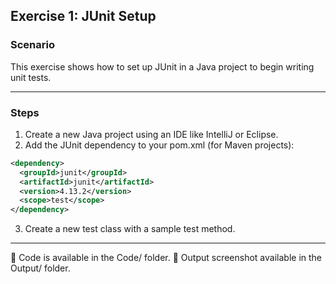 ## Exercise 1: JUnit Setup

### Scenario

This exercise shows how to set up JUnit in a Java project to begin writing unit tests.

---

### Steps

1. Create a new Java project using an IDE like IntelliJ or Eclipse.
2. Add the JUnit dependency to your pom.xml (for Maven projects):

```xml
<dependency>
  <groupId>junit</groupId>
  <artifactId>junit</artifactId>
  <version>4.13.2</version>
  <scope>test</scope>
</dependency>
````

3. Create a new test class with a sample test method.

---

📁 Code is available in the Code/ folder.
📸 Output screenshot available in the Output/ folder.
